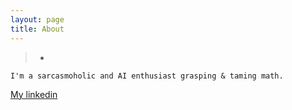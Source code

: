 ```yaml
---
layout: page
title: About
---
```



>-
    I'm a sarcasmoholic and AI enthusiast grasping & taming math.
    
<a href="https://www.linkedin.com/in/tamedai">My linkedin</a>